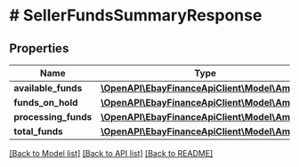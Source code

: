 # # SellerFundsSummaryResponse

## Properties

Name | Type | Description | Notes
------------ | ------------- | ------------- | -------------
**available_funds** | [**\OpenAPI\EbayFinanceApiClient\Model\Amount**](Amount.md) |  | [optional]
**funds_on_hold** | [**\OpenAPI\EbayFinanceApiClient\Model\Amount**](Amount.md) |  | [optional]
**processing_funds** | [**\OpenAPI\EbayFinanceApiClient\Model\Amount**](Amount.md) |  | [optional]
**total_funds** | [**\OpenAPI\EbayFinanceApiClient\Model\Amount**](Amount.md) |  | [optional]

[[Back to Model list]](../../README.md#models) [[Back to API list]](../../README.md#endpoints) [[Back to README]](../../README.md)
